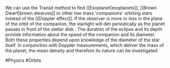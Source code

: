 We can use the Transit method to find [[Exoplanet|exoplanets]], [[Brown Dwarf|brown dwarves]] or other low mass 'companions' orbiting stars instead of the [[Doppler effect]]. If the observer is more or less in the plane of the orbit of the companion, the starlight will dim periodically as the planet passes in front of the stellar disk . The duration of the eclipse and its depth provide information about the speed of the companion and its diameter. Both these properties depend upon knowledge of the diameter of the star itself. In conjunction with Doppler measurements, which deliver the mass of the planet, the mean density and therefore its nature can be investigated

#Physics #Orbits 
